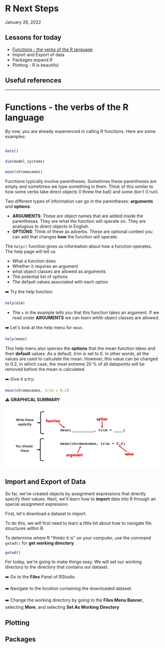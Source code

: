# R Next Steps

January 26, 2022

## Lessons for today

  * [Functions - the verbs of the R language](#functions---the-verbs-of-the-r-language)
  * Import and Export of data
  * Packages expand R
  * Plotting - R is beautiful

## Useful references


----

# Functions - the verbs of the R language

By now, you are already experienced in calling R functions. Here are some examples:

```r

date()

dim(model_systems)

mean(chromosomes)

```

Functions typically involve parentheses. Sometimes these parentheses are empty and sometimes we type something in them. Think of this similar to how some verbs take direct objects (I threw the ball) and some don't (I run). 

Two different types of information can go in the parentheses: **arguments** and **options**.

  * **ARGUMENTS**: These are object names that are added inside the parentheses. They are what the function will operate on. They are analogous to direct objects in English. 
  * **OPTIONS**: Think of these as adverbs. These are optional content you can add that changes **how** the function will operate.

The `help()` function gives us information about how a function operates. The help page will tell us
   * What a function does
   * Whether it requires an argument
   * what object classes are allowed as arguments
   * The potential list of options
   * The default values associated with each option

➡️ Try the help function

```r
help(dim)
```

  * The `x` in the example tells you that this function takes an argument. If we read under **ARGUMENTS** we can learn whith object classes are allowed.

➡️ Let's look at the help menu for `mean`.

```r
help(mean)
```

This help menu also species the **options** that the mean function takes and their **default** values. As a default, trim is set to 0. In other words, all the values are used to calculate the mean. However, this value can be changed to 0.2, in which case, the most extreme 20 % of all datapoints will be removed before the mean is calculated. 

➡️ Give it a try:

```r
mean(chromosomes, trim = 0.2)
```

⚠️ **GRAPHICAL SUMMARY** 

<img src="webContent/WebContent_Powerpoint_functionGrammar.jpg" width="600">


## Import and Export of Data

So far, we've created objects by assignment expressions that directly specify their values. Next, we'll learn how to **import** data into R through an special assignment expression.

First, let's download a dataset to import. 

To do this, we will first need to learn a little bit about how to navigate file structures within R.

To determine where R "thinks it is" on your computer, use the command `getwd()` for **get working directory**.

```r
getwd()
```

For today, we're going to make things easy. We will set our working directory to the directory that contains our dataset.

➡️ Go to the **Files** Panel of RStudio.

➡️ Navigate to the location containing the downloaded dataset.

➡️ Change the working directory by going to the **Files Menu Banner**, selecting **More**, and selecting **Set As Working Directory**



## Plotting

## Packages



